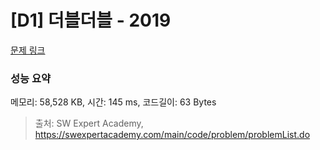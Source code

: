 # [D1] 더블더블 - 2019 

[문제 링크](https://swexpertacademy.com/main/code/problem/problemDetail.do?contestProbId=AV5QDEX6AqwDFAUq) 

### 성능 요약

메모리: 58,528 KB, 시간: 145 ms, 코드길이: 63 Bytes



> 출처: SW Expert Academy, https://swexpertacademy.com/main/code/problem/problemList.do
